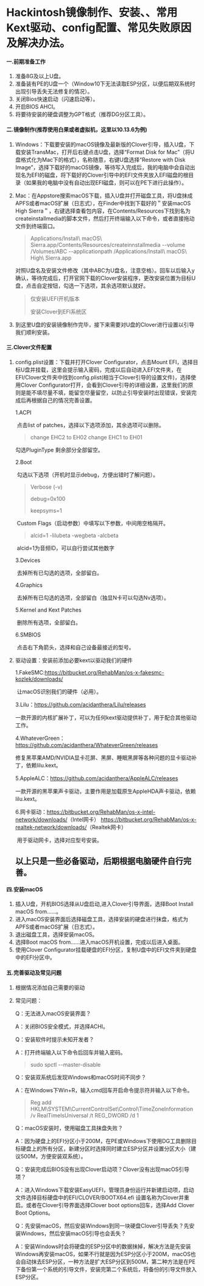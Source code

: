 # Hackintosh镜像制作、安装、、常用Kext驱动、config配置、常见失败原因及解决办法。

#### 一.前期准备工作

1. 准备8G及以上U盘。
2. 准备装有PE的U盘一个（Window10下无法读取ESP分区，以便后期双系统时出现引导丢失无法修复的情况）。
3. 关闭Bios快速启动（闪速启动等）。
4. 开启BIOS AHCI。
5. 将要待安装的硬盘调整为GPT格式（推荐DG分区工具）。

#### 二.镜像制作(推荐使用白果或者虚拟机，这里以10.13.6为例)

1. Windows：下载要安装的macOS镜像及最新版的Clover引导，插入U盘，下载安装TransMac，打开后右键点击U盘，选择“Format Disk for Mac”（将U盘格式化为Mac下的格式），名称随意，右键U盘选择“Restore with Disk Image”，选择下载好的macOS镜像，等待写入完成后，我的电脑中会自动出现名为EFI的磁盘，将下载好的Clover引导中的EFI文件夹放入EFI磁盘的根目录（如果我的电脑中没有自动出现EFI磁盘，则可以在PE下进行此操作）。

2. Mac：在Appstore搜索macOS下载，插入U盘并打开磁盘工具，将U盘抹成APFS或者macOS扩展（日志式），在Finder中找到下载好的＂安装macOS High Sierra＂，右键选择查看包内容，在Contents/Resources下找到名为createinstallmedia的脚本文件，然后打开终端输入以下命令，或者直接拖动文件到终端窗口。

   > Applications/Install\ macOS\ Sierra.app/Contents/Resources/createinnstallmedia --volume /Volumes/ABC --applicationpath /Applications/Install\ macOS\ High\ Sierra.app

   对照U盘名及安装文件修改（其中ABC为U盘名，注意空格）。回车以后输入y确认，等待完成后，打开官网下载的Clover安装程序，更改安装位置为目标U盘，点击自定按钮，勾选一下选项，其余选项默认就好。

   > 仅安装UEFI开机版本
   >
   > 安装Clover到EFI系统区

3. 到这里U盘的安装镜像制作完毕，接下来需要对U盘的Clover进行设置以引导我们顺利安装。

#### 三.Clover文件配置

1. config.plist设置：下载并打开Clover Configurator，点击Mount EFI，选择目标U盘并挂载，这里会提示输入密码，完成以后自动进入EFI文件夹，在EFI/Clover文件夹中找到config.plist(相当于Clover引导的设置文件)，选择使用Clover Configurator打开，会看到Clover引导的详细设置，这里我们的原则是能不填尽量不填，能留空尽量留空，以防止引导安装时出现错误，安装完成后再根据自己的情况完善设置。

   1.ACPI

   ​	点击list of patches，选择以下选项添加，其余选项可以删除。

   > change EHC2 to EH02
   > change EHC1 to EH01

   勾选PluginType 剩余部分全部留空。

   2.Boot

   ​	勾选以下选项（开机时显示debug，方便出错时了解问题）。

   > Verbose (-v)
   >
   > debug=0x100
   >
   > keepsyms=1

   ​	Custom Flags（启动参数）中填写以下参数，中间用空格隔开。

   > alcid=1 -lilubeta -wegbeta -alcbeta 

   ​	alcid=1为音频ID，可以自行尝试其他数字

   3.Devices

   ​	去掉所有已勾选的选项，全部留白。

   4.Graphics

   ​	去掉所有已勾选的选项，全部留白（独显N卡可以勾选Nv选项）。

   5.Kernel and Kext Patches

   ​	删除所有选项，全部留白。

   6.SMBIOS

   ​	点击右下角箭头，选择和自己设备最接近的型号。

2. 驱动设置：安装前添加必要kext以驱动我们的硬件

   1.FakeSMC:<https://bitbucket.org/RehabMan/os-x-fakesmc-kozlek/downloads/>

   ​	让macOS识别我们的硬件（必用）。

   3.Lilu：<https://github.com/acidanthera/Lilu/releases>

   ​	一款开源的内核扩展补丁，可以为任何kext驱动提供补丁，用于配合其他驱动工作。

   4.WhateverGreen：<https://github.com/acidanthera/WhateverGreen/releases>

   ​	修复黑苹果AMD/NVIDIA显卡花屏、黑屏、睡眠黑屏等各种问题的显卡驱动补丁，依赖lilu.kext。

   5.AppleALC：<https://github.com/acidanthera/AppleALC/releases>

   ​	一款开源的黑苹果声卡驱动，主要作用是加载原生AppleHDA声卡驱动，依赖lilu.kext。

   6.网卡驱动：<https://bitbucket.org/RehabMan/os-x-intel-network/downloads/>（Intel网卡）
               <https://bitbucket.org/RehabMan/os-x-realtek-network/downloads/>（Realtek网卡）

   ​	用于驱动网卡，选择对应型号安装。

   ## 以上只是一些必备驱动，后期根据电脑硬件自行完善。

#### 四.安装macOS

1. 插入U盘，开机BIOS选择从U盘启动,进入Clover引导界面，选择Boot Install macOS from……。
2. 进入macOS安装界面后选择磁盘工具，选择安装的硬盘进行抹盘，格式为APFS或者macOS扩展（日志式）。
3. 退出磁盘工具，选择安装macOS。
4. 选择Boot macOS from……进入macOS开机设置，完成以后进入桌面。
5. 使用Clover Configurator挂载硬盘的EFI分区，复制U盘中的EFI文件夹到硬盘中的EFI分区中。

#### 五.完善驱动及常见问题

1. 根据情况添加自己需要的驱动

2. 常见问题：

   Q：无法进入macOS安装界面？

   A：关闭BIOS安全模式，并选择ACHI。



   Q：安装软件时提示未知开发者？

   A：打开终端输入以下命令后回车并输入密码。

   > sudo spctl --master-disable



   Q：安装双系统后发现Windows和macOS时间不同步？

   A：在Windows下Win+R，输入cmd回车开启命令提示符并输入以下命令。

   > Reg add HKLM\SYSTEM\CurrentControlSet\Control\TimeZoneInformation /v RealTimeIsUniversal /t REG_DWORD /d 1



   Q：macOS安装时，使用磁盘工具抹盘失败？

   A：因为硬盘上的EFI分区小于200M，在PE或Windows下使用DG工具删除目标硬盘上的所有分区，新建分区时选择同时建立ESP分区并设置分区大小（建议500M，方便安装双系统）。



   Q：安装完成后BIOS没有出现Clover启动项？Clover没有出现macOS引导项？

   A：进入Windows下载安装EasyUEFI，管理员身份运行并新建启动项，启动文件选择目标硬盘中的EFI/CLOVER/BOOTX64.efi 设置名称为Clover并重启。或者在Clover引导界面选择Clover boot options回车，选择Add Clover Boot Options。



   Q：先安装macOS，然后安装Windows到同一块硬盘Clover引导丢失？先安装Windows，然后安装macOS引导也会丢失？

   A：安装Windows时会将硬盘的ESP分区中的数据抹掉，解决方法是先安装Windows再安装macOS，如果不行就是因为ESP分区小于200M，macOS也会自动抹去ESP分区，一种方法是扩大ESP分区到500M，第二种方法是在PE下备份第一个系统的引导文件，安装完第二个系统后，将备份的引导文件放入ESP分区。
